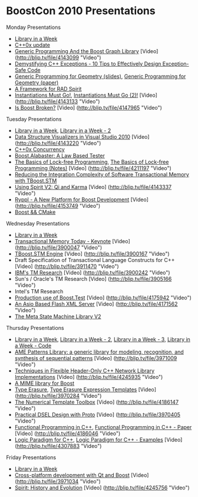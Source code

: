 # BoostCon 2010 Presentations

Monday Presentations

 * [Library in a Week](https://github.com/boostcon/2010_presentations/raw/master/mon/day_1_liaw_overview.pdf "Library in a Week")
 * [C++0x update](https://github.com/boostcon/2010_presentations/raw/master/mon/c0x_overview1.pdf "C++0x update")
 * [Generic Programming And the Boost Graph Library](https://github.com/boostcon/2010_presentations/raw/master/mon/generic_programming_and_the_boost_graph_library.pdf "Generic Programming And the Boost Graph Library") [Video] (http://blip.tv/file/4143099 "Video")
 * [Demystifying C++ Exceptions - 10 Tips to Effectively Design Exception-Safe Code](https://github.com/boostcon/2010_presentations/raw/master/mon/demystifying_cpp_exceptions.pdf "Demystifying C++ Exceptions - 10 Tips to Effectively Design Exception-Safe Code")
 * [Generic Programming for Geometry (slides)](https://github.com/boostcon/2010_presentations/raw/master/mon/boost_geometry_2010_slides.pdf "Generic Programming for Geometry"), [Generic Programming for Geometry (paper)](https://github.com/boostcon/2010_presentations/raw/master/mon/boost_geometry_boostcon2010.pdf "Generic Programming for Geometry - paper")
 * [A Framework for RAD Spirit](https://github.com/boostcon/2010_presentations/raw/master/mon/a_framework_for_rad_spirit.pdf "A Framework for RAD Spirit")
 * [Instantiations Must Go!](https://github.com/boostcon/2010_presentations/raw/master/mon/instantiations_must_go.pdf "Instantiations Must Go!"), [Instantiations Must Go (2)!](https://github.com/boostcon/2010_presentations/raw/master/mon/instantiations_must_go_2.pdf "Instantiations Must Go 2!") [Video] (http://blip.tv/file/4143133 "Video")
 * [Is Boost Broken?](https://github.com/boostcon/2010_presentations/raw/master/mon/is_boost_broken.pdf "Is Boost Broken?") [Video] (http://blip.tv/file/4147965 "Video")

Tuesday Presentations

 * [Library in a Week](https://github.com/boostcon/2010_presentations/raw/master/tue/day_2_liaw_agenda_boost_io_streams.pdf "Library in a Week"), [Library in a Week - 2](https://github.com/boostcon/2010_presentations/raw/master/tue/day_2_boost_format_rob.pdf "Library in a Week - 2")
 * [Data Structure Visualizers in Visual Studio 2010](https://github.com/boostcon/2010_presentations/raw/master/tue/data_structure_visualizers_in_visual_studio_2010_1_1.pdf "Data Structure Visualizers in Visual Studio 2010") [Video] (http://blip.tv/file/4143220 "Video")
 * [C++0x Concurrency](https://github.com/boostcon/2010_presentations/raw/master/tue/boostcon2010multithread2.pdf "C++0x Concurrency")
 * [Boost.Alabaster: A Law Based Tester](https://github.com/boostcon/2010_presentations/raw/master/tue/boostalabaster.pdf "Boost.Alabaster: A Law Based Tester")
 * [The Basics of Lock-free Programming](https://github.com/boostcon/2010_presentations/raw/master/tue/lockfree_boostcon2010.pdf
 "The Basics of Lock-free Programming"), [The Basics of Lock-free Programming (Notes)](https://github.com/boostcon/2010_presentations/raw/master/tue/lockfree_boostcon2010_notes.pdf "The Basics of Lock-free Programming - Notes") [Video] (http://blip.tv/file/4211197 "Video")
 * [Reducing the Integration Complexity of Software Transactional Memory with TBoost.STM](https://github.com/boostcon/2010_presentations/raw/master/tue/towardsboost_stm_adoption50.pdf "Reducing the Integration Complexity of Software Transactional Memory with TBoost.STM")
 * [Using Spirit V2: Qi and Karma](https://github.com/boostcon/2010_presentations/raw/master/tue/spirit_presentation.pdf "Using Spirit V2: Qi and Karma") [Video] (http://blip.tv/file/4143337 "Video")
 * [Ryppl - A New Platform for Boost Development](https://github.com/boostcon/2010_presentations/raw/master/tue/ryppl.pdf "Ryppl - A New Platform for Boost Development") [Video] (http://blip.tv/file/4153749 "Video")
 * [Boost && CMake](https://github.com/boostcon/2010_presentations/raw/master/tue/cmake_boostcon2010.pdf "Boost && CMake")

Wednesday Presentations

 * [Library in a Week](https://github.com/boostcon/2010_presentations/raw/master/wed/ "Library in a Week")
 * [Transactional Memory Today - Keynote](http://prezi.com/3rnocqymnf84/tmtoday "Transactional Memory Today - Keynote") [Video] (http://blip.tv/file/3900047 "Video")
 * [TBoost.STM Engine](https://github.com/boostcon/2010_presentations/raw/master/wed/boostcon_inval.pdf "TBoost.STM Engine") [Video] (http://blip.tv/file/3900167 "Video")
 * Draft Specification of Transactional Language Constructs for C++ [Video] (http://blip.tv/file/3911470 "Video")
 * [IBM's TM Research](https://github.com/boostcon/2010_presentations/raw/master/wed/boostcon2010stm2.pdf "IBM's TM Research") [Video] (http://blip.tv/file/3900242 "Video")
 * Sun's / Oracle's TM Research [Video] (http://blip.tv/file/3905166 "Video")
 * Intel's TM Research
 * [Production use of Boost.Test](https://github.com/boostcon/2010_presentations/raw/master/wed/boost_test_use_in_production.pdf "Production use of Boost.Test") [Video] (http://blip.tv/file/4175942 "Video")
 * [An Asio Based Flash XML Server](https://github.com/boostcon/2010_presentations/raw/master/wed/asio_presentation_with_story.pdf "An Asio Based Flash XML Server") [Video] (http://blip.tv/file/4171562 "Video")
 * [The Meta State Machine Library V2](https://github.com/boostcon/2010_presentations/raw/master/wed/msm_boostcon10talk.pdf "The Meta State Machine Library V2")

Thursday Presentations

 * [Library in a Week](https://github.com/boostcon/2010_presentations/raw/master/thu/day_4_io_concepts_jeff.pdf "Library in a Week"), [Library in a Week - 2](https://github.com/boostcon/2010_presentations/raw/master/thu/day_4_io_concepts_rob.pdf "Library in a Week - 2"), [Library in a Week - 3](https://github.com/boostcon/2010_presentations/raw/master/thu/day_4_ssio_functional_team_david.pdf "Library in a Week - 3"), [Library in a Week - Code](https://github.com/boostcon/2010_presentations/thu/ssio "Library in a Week - Code")
 * [AME Patterns Library: a generic library for modeling, recognition, and synthesis of sequential patterns](https://github.com/boostcon/2010_presentations/raw/master/thu/amepatterns.pdf "AME Patterns Library: a generic library for modeling, recognition, and synthesis of sequential patterns") [Video] (http://blip.tv/file/3971009 "Video")
 * [Techniques in Flexible Header-Only C++ Network Library Implementations](https://github.com/boostcon/2010_presentations/raw/master/thu/techniques_in_flexible_header_only_c_network.pdf "Techniques in Flexible Header-Only C++ Network Library Implementations") [Video] (http://blip.tv/file/4245935 "Video")
 * [A MIME library for Boost](https://github.com/boostcon/2010_presentations/raw/master/thu/mime_presentation.pdf "A MIME library for Boost")
 * [Type Erasure](https://github.com/boostcon/2010_presentations/raw/master/thu/type_erasure_pattern_boostcon.pdf "Type Erasure"), [Type Erasure Expression Templates](https://github.com/boostcon/2010_presentations/raw/master/thu/type_erasure_expression_templates_boostcon.pdf "Type Erasure Expression Templates") [Video] (http://blip.tv/file/3970284 "Video")
 * [The Numerical Template Toolbox](https://github.com/boostcon/2010_presentations/raw/master/thu/falcou_lapreste_boostcon.pdf "The Numerical Template Toolbox") [Video] (http://blip.tv/file/4186147 "Video")
 * [Practical DSEL Design with Proto](https://github.com/boostcon/2010_presentations/raw/master/thu/proto_by_doing.pdf "Practical DSEL Design with Proto") [Video] (http://blip.tv/file/3970405 "Video")
 * [Functional Programming in C++](https://github.com/boostcon/2010_presentations/raw/master/thu/fc_.pdf "Functional Programming in C++"), [Functional Programming in C++ - Paper](https://github.com/boostcon/2010_presentations/raw/master/thu/funccpp.pdf "Functional Programming in C++ - Paper") [Video] (http://blip.tv/file/4186046 "Video")
 * [Logic Paradigm for C++](https://github.com/boostcon/2010_presentations/raw/master/thu/lp_for_c_.pdf "Logic Paradigm for C++"), [Logic Paradigm for C++ - Examples](https://github.com/boostcon/2010_presentations/raw/master/thu/logic_programming_examples.txt "Logic Paradigm for C++ - Examples") [Video] (http://blip.tv/file/4307883 "Video")

Friday Presentations

 * [Library in a Week](https://github.com/boostcon/2010_presentations/raw/master/fri/day_5_liaw_wrapup.pdf "Library in a Week")
 * [Cross-platform development with Qt and Boost](https://github.com/boostcon/2010_presentations/raw/master/fri/cross_platform_c_with_qt_and_boost.pdf "Cross-platform development with Qt and Boost") [Video] (http://blip.tv/file/3971034 "Video")
 * [Spirit: History and Evolution](https://github.com/boostcon/2010_presentations/raw/master/fri/spirit_history_and_evolution.pdf "Spirit: History and Evolution") [Video] (http://blip.tv/file/4245756 "Video")
